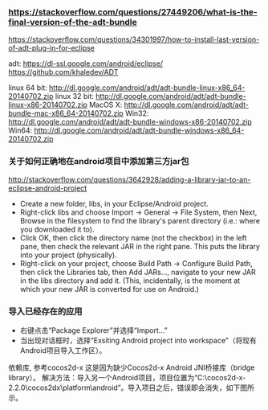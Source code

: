 
### https://stackoverflow.com/questions/27449206/what-is-the-final-version-of-the-adt-bundle

https://stackoverflow.com/questions/34301997/how-to-install-last-version-of-adt-plug-in-for-eclipse

adt: https://dl-ssl.google.com/android/eclipse/ https://github.com/khaledev/ADT

linux 64 bit: http://dl.google.com/android/adt/adt-bundle-linux-x86_64-20140702.zip
linux 32 bit: http://dl.google.com/android/adt/adt-bundle-linux-x86-20140702.zip
MacOS X: http://dl.google.com/android/adt/adt-bundle-mac-x86_64-20140702.zip
Win32: http://dl.google.com/android/adt/adt-bundle-windows-x86-20140702.zip
Win64: http://dl.google.com/android/adt/adt-bundle-windows-x86_64-20140702.zip

### 关于如何正确地在android项目中添加第三方jar包

http://stackoverflow.com/questions/3642928/adding-a-library-jar-to-an-eclipse-android-project

- Create a new folder, libs, in your Eclipse/Android project.
- Right-click libs and choose Import -> General -> File System, then Next, Browse in the filesystem to find the library's parent directory (i.e.: where you downloaded it to).
- Click OK, then click the directory name (not the checkbox) in the left pane, then check the relevant JAR in the right pane. This puts the library into your project (physically).
- Right-click on your project, choose Build Path -> Configure Build Path, then click the Libraries tab, then Add JARs..., navigate to your new JAR in the libs directory and add it. (This, incidentally, is the moment at which your new JAR is converted for use on Android.)

### 导入已经存在的应用

- 右键点击“Package Explorer”并选择“Import…”
- 当出现对话框时，选择“Exsiting Android project into workspace”（将现有Android项目导入工作区）。

依赖库, 参考cocos2d-x
这是因为缺少Cocos2d-x Android JNI桥接库（bridge library）。
解决方法：导入另一个Android项目，项目位置为“C:\cocos2d-x-2.2.0\cocos2dx\platform\android”。导入项目之后，错误即会消失，如下图所示。

